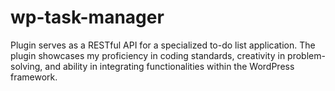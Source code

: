 # wp-task-manager
Plugin serves as a RESTful API for a specialized to-do list application. The plugin  showcases my proficiency in coding standards, creativity in problem-solving, and ability in integrating functionalities within the WordPress framework.

